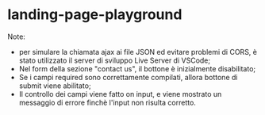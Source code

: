 # landing-page-playground

Note:
* per simulare la chiamata ajax ai file JSON ed evitare problemi di CORS, è stato utilizzato il server di sviluppo Live Server di VSCode;
* Nel form della sezione "contact us", il bottone è inizialmente disabilitato;
* Se i campi required sono correttamente compilati, allora bottone di submit viene abilitato;
* Il controllo dei campi viene fatto on input, e viene mostrato un messaggio di errore finchè l'input non risulta corretto.
